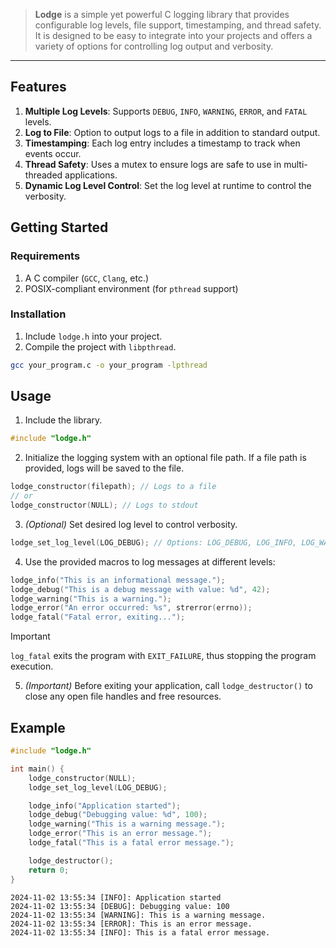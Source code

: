 > **Lodge** is a simple yet powerful C logging library that provides configurable log levels, file support, timestamping, and thread safety. It is designed to be easy to integrate into your projects and offers a variety of options for controlling log output and verbosity.
---

## Features
1. **Multiple Log Levels**: Supports `DEBUG`, `INFO`, `WARNING`, `ERROR`, and `FATAL` levels.
2. **Log to File**: Option to output logs to a file in addition to standard output.
3. **Timestamping**: Each log entry includes a timestamp to track when events occur.
4. **Thread Safety**: Uses a mutex to ensure logs are safe to use in multi-threaded applications.
5. **Dynamic Log Level Control**: Set the log level at runtime to control the verbosity.

## Getting Started
### Requirements
1. A C compiler (`GCC`, `Clang`, etc.)
2. POSIX-compliant environment (for `pthread` support)
### Installation
1. Include `lodge.h` into your project.
2. Compile the project with `libpthread`.
```bash
gcc your_program.c -o your_program -lpthread
```

## Usage
1. Include the library.
```c
#include "lodge.h"
```

2. Initialize the logging system with an optional file path. If a file path is provided, logs will be saved to the file.
```c
lodge_constructor(filepath); // Logs to a file
// or
lodge_constructor(NULL); // Logs to stdout
```

3. *(Optional)* Set desired log level to control verbosity.
```c
lodge_set_log_level(LOG_DEBUG); // Options: LOG_DEBUG, LOG_INFO, LOG_WARNING, LOG_ERROR, LOG_FATAL
```

4. Use the provided macros to log messages at different levels:
```c
lodge_info("This is an informational message.");
lodge_debug("This is a debug message with value: %d", 42);
lodge_warning("This is a warning.");
lodge_error("An error occurred: %s", strerror(errno));
lodge_fatal("Fatal error, exiting...");
```

> [!IMPORTANT]
> `log_fatal` exits the program with `EXIT_FAILURE`, thus stopping the program execution.

5. *(Important)* Before exiting your application, call `lodge_destructor()` to close any open file handles and free resources.

## Example
```c
#include "lodge.h"

int main() {
    lodge_constructor(NULL);
    lodge_set_log_level(LOG_DEBUG);

    lodge_info("Application started");
    lodge_debug("Debugging value: %d", 100);
    lodge_warning("This is a warning message.");
    lodge_error("This is an error message.");
    lodge_fatal("This is a fatal error message.");

    lodge_destructor();
    return 0;
}
```
```console
2024-11-02 13:55:34 [INFO]: Application started
2024-11-02 13:55:34 [DEBUG]: Debugging value: 100
2024-11-02 13:55:34 [WARNING]: This is a warning message.
2024-11-02 13:55:34 [ERROR]: This is an error message.
2024-11-02 13:55:34 [INFO]: This is a fatal error message.
```
